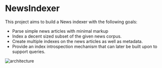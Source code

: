 # NewsIndexer

This project aims to build a News indexer with the following goals:
- Parse simple news articles with minimal markup
- Index a decent sized subset of the given news corpus.
- Create multiple indexes on the news articles as well as metadata.
- Provide an index introspection mechanism that can later be built upon to support queries.


![architecture](https://user-images.githubusercontent.com/1689723/34433428-0f8bf542-ec34-11e7-8b7f-1805c2571599.png)
